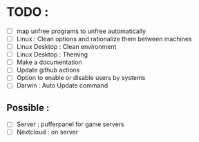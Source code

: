 # TODO :

 - [ ] map unfree programs to unfree automatically
 - [ ] Linux : Clean options and rationalize them between machines
 - [ ] Linux Desktop : Clean environment
 - [ ] Linux Desktop : Theming
 - [ ] Make a documentation
 - [ ] Update github actions
 - [ ] Option to enable or disable users by systems
 - [ ] Darwin : Auto Update command

 ## Possible :
 - [ ] Server : pufferpanel for game servers
 - [ ] Nextcloud : on server
